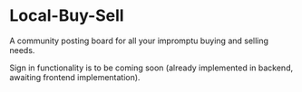 # Local-Buy-Sell
A community posting board for all your impromptu buying and selling needs.

Sign in functionality is to be coming soon (already implemented in backend, awaiting frontend implementation).
